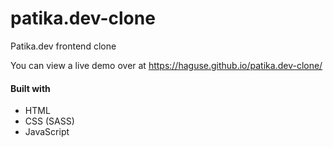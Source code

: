 # patika.dev-clone
Patika.dev frontend clone

You can view a live demo over at https://haguse.github.io/patika.dev-clone/

#### Built with
* HTML
* CSS (SASS)
* JavaScript
